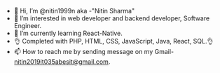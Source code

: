 - 👋 Hi, I’m @nitin1999n aka -"Nitin Sharma"
- 👀 I’m interested in web developer and backend developer, Software Engineer.
- 🌱 I’m currently learning React-Native.
- 👌 Completed with PHP, HTML, CSS, JavaScript, Java, React, SQL.👌
- 📫 How to reach me by sending message on my Gmail- nitin2019it035abesit@gmail.com.
<!---
nitin1999n/nitin1999n is a ✨ special ✨ repository because its `README.md` (this file) appears on your GitHub profile.
You can click the Preview link to take a look at your changes.
--->
